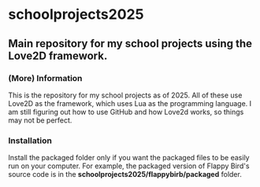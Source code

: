 # schoolprojects2025
## Main repository for my school projects using the Love2D framework.
### (More) Information
This is the repository for my school projects as of 2025. All of these use Love2D as the framework, which uses Lua as the programming language. I am still figuring out how to use GitHub and how Love2d works, so things may not be perfect.
### Installation
Install the packaged folder only if you want the packaged files to be easily run on your computer. For example, the packaged version of Flappy Bird's source code is in the **schoolprojects2025/flappybirb/packaged** folder.
